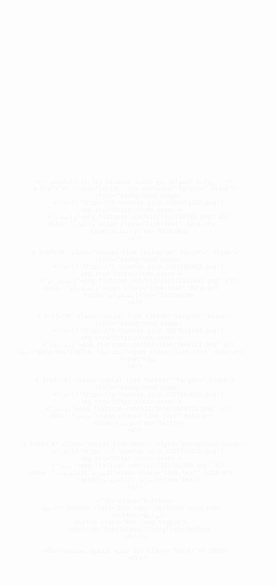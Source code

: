 <!DOCTYPE html>
<html lang="ar" dir="rtl">
<head>
  <meta charset="UTF-8">
  <title>روابط التواصل | اسم المتجر</title>
  <meta name="viewport" content="width=device-width, initial-scale=1.0">
  <link href="https://fonts.googleapis.com/css2?family=Cairo:wght@400;700&display=swap" rel="stylesheet">
  <style>
    :root {
      --bg-image: url('https://l.top4top.io/p_3397op3qb0.png');
      --card-bg: transparent;
      --card-image: url('https://a.top4top.io/p_3397oyeol1.png');
      --social-bg: #f9f9f9;
      --text-color: #222;
      --subtitle-color: #777;
    }

    body {
      margin: 0;
      font-family: 'Cairo', sans-serif;
      background-color: #f2f2f2;
      background-image: var(--bg-image);
      background-size: cover;
      background-position: center;
      display: flex;
      justify-content: center;
      align-items: center;
      padding: 30px 15px;
      min-height: 100vh;
      transition: background-color 0.5s ease, background-image 0.5s ease;
    }

    .card {
      background: var(--card-bg);
      background-image: var(--card-image);
      background-size: cover;
      background-position: center;
      padding: 30px 20px;
      border-radius: 20px;
      box-shadow: 0 10px 25px rgba(0,0,0,0.1);
      max-width: 480px;
      width: 100%;
      text-align: center;
      backdrop-filter: blur(0px);
      animation: fadeIn 1.2s ease;
      color: var(--text-color);
      transition: 0.4s ease;
      display: flex;
      flex-direction: column;
      justify-content: space-between;
      min-height: 650px;
    }

    @keyframes fadeIn {
      from { opacity: 0; transform: translateY(30px); }
      to { opacity: 1; transform: translateY(0); }
    }

    .logo {
      width: 110px;
      height: 110px;
      border-radius: 20px;
      border: 3px solid #eee;
      object-fit: cover;
      animation: pop 0.8s ease;
      margin: 50px auto 20px;
    }

    @keyframes pop {
      0% { transform: scale(0.8); opacity: 0; }
      100% { transform: scale(1); opacity: 1; }
    }

    h1 {
      font-size: 26px;
      color: var(--text-color);
      margin-bottom: 5px;
      animation: slideDown 0.6s ease;
    }

    @keyframes slideDown {
      from { transform: translateY(-20px); opacity: 0; }
      to { transform: translateY(0); opacity: 1; }
    }

    .subtitle {
      color: var(--subtitle-color);
      margin-bottom: 25px;
      animation: fadeIn 1.2s ease;
    }

    .social-link {
      display: flex;
      align-items: center;
      justify-content: flex-start;
      background: var(--social-bg);
      margin: 10px 0;
      padding: 12px 16px;
      border-radius: 12px;
      text-decoration: none;
      color: var(--text-color);
      font-weight: 500;
      box-shadow: 0 2px 6px rgba(0,0,0,0.05);
      transition: 0.3s ease;
      animation: slideUp 0.6s ease;
    }

    .social-link:hover {
      background: #e0f0ff;
      transform: translateY(-2px);
    }

    .social-link img {
      width: 28px;
      margin-inline-end: 12px;
    }

    .buttons {
      margin-top: 20px;
      display: flex;
      justify-content: center;
      flex-wrap: wrap;
      gap: 10px;
    }

    .btn {
      padding: 12px 18px;
      border: none;
      border-radius: 10px;
      font-weight: bold;
      cursor: pointer;
      transition: 0.3s;
    }

    .btn.copy {
      background: #607d8b;
      color: white;
    }

    .btn.copy:hover {
      background: #455a64;
    }

    .btn.lang-toggle {
      background: #2196f3;
      color: white;
    }

    .btn.lang-toggle:hover {
      background: #1976d2;
    }

    .footer {
      margin-top: 20px;
      font-size: 13px;
      color: #999;
    }

    @media (max-width: 500px) {
      .card {
        padding: 20px;
      }

      h1 {
        font-size: 22px;
      }
    }
  </style>
</head>
<body>
  <div class="card">
    <div>
      <img src="https://l.top4top.io/p_3396c53ui0.png" alt="الشعار" class="logo">
      <h1 id="store-name">اسم المتجر</h1>
      <p class="subtitle" id="subtitle">كل وسائل التواصل معنا في مكان واحد</p>
      
      <!-- روابط التواصل مع خلفية مستطيلة وقابلة للتخصيص -->
      <a href="#" class="social-link whatsapp" target="_blank" style="background-image: url('https://b.top4top.io/p_3397ofq1e2.png');">
        <img src="https://cdn-icons-png.flaticon.com/512/733/733585.png" alt="واتساب">
        <span class="link-text" data-ar="واتساب" data-en="WhatsApp">واتساب</span>
      </a>

      <a href="#" class="social-link instagram" target="_blank" style="background-image: url('https://c.top4top.io/p_3397z858q3.png');">
        <img src="https://cdn-icons-png.flaticon.com/512/2111/2111463.png" alt="إنستجرام">
        <span class="link-text" data-ar="إنستجرام" data-en="Instagram">إنستجرام</span>
      </a>

      <a href="#" class="social-link tiktok" target="_blank" style="background-image: url('https://d.top4top.io/p_3397btgrq4.png');">
        <img src="https://cdn-icons-png.flaticon.com/512/3046/3046121.png" alt="تيك توك">
        <span class="link-text" data-ar="تيك توك" data-en="TikTok">تيك توك</span>
      </a>

      <a href="#" class="social-link twitter" target="_blank" style="background-image: url('https://e.top4top.io/p_3397shz5s5.png');">
        <img src="https://cdn-icons-png.flaticon.com/512/3670/3670151.png" alt="تويتر">
        <span class="link-text" data-ar="تويتر" data-en="Twitter">تويتر</span>
      </a>

      <a href="#" class="social-link email" style="background-image: url('https://f.top4top.io/p_3397fvc536.png');">
        <img src="https://cdn-icons-png.flaticon.com/512/732/732200.png" alt="بريد">
        <span class="link-text" data-ar="البريد الإلكتروني" data-en="Email">البريد الإلكتروني</span>
      </a>

      <div class="buttons">
        <button class="btn copy" onclick="copyLink()">نسخ الرابط</button>
        <button class="btn lang-toggle" onclick="toggleLang()">English</button>
      </div>

      <div class="footer">© 2025 جميع الحقوق محفوظة</div>
    </div>
  </div>

  <script>
    function copyLink() {
      navigator.clipboard.writeText(window.location.href).then(() => {
        alert("تم نسخ الرابط!");
      });
    }

    function toggleLang() {
      var isArabic = document.body.getAttribute('dir') === 'rtl';
      if (isArabic) {
        document.getElementById('store-name').textContent = 'Store Name';
        document.getElementById('subtitle').textContent = 'All social media in one place';
        document.querySelectorAll('.link-text').forEach((link) => {
          link.textContent = link.getAttribute('data-en');
        });
        document.querySelector('.btn.lang-toggle').textContent = 'عربي';
      } else {
        document.getElementById('store-name').textContent = 'اسم المتجر';
        document.getElementById('subtitle').textContent = 'كل وسائل التواصل معنا في مكان واحد';
        document.querySelectorAll('.link-text').forEach((link) => {
          link.textContent = link.getAttribute('data-ar');
        });
        document.querySelector('.btn.lang-toggle').textContent = 'English';
      }
      document.body.setAttribute('dir', isArabic ? 'ltr' : 'rtl');
    }
  </script>
</body>
</html>
